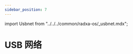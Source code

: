 ```yaml
---
sidebar_position: 7
---
```


import Usbnet from "../../../common/radxa-os/\_usbnet.mdx";

# USB 网络

<Usbnet />
